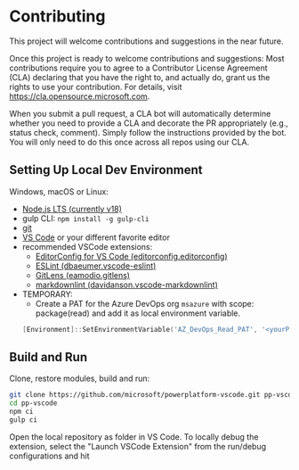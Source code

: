 # Contributing

This project will welcome contributions and suggestions in the near future.

Once this project is ready to welcome contributions and suggestions: Most
contributions require you to agree to a Contributor License Agreement (CLA)
declaring that you have the right to, and actually do, grant us the rights to
use your contribution. For details, visit
<https://cla.opensource.microsoft.com>.

When you submit a pull request, a CLA bot will automatically determine whether
you need to provide a CLA and decorate the PR appropriately (e.g., status check,
comment). Simply follow the instructions provided by the bot. You will only need
to do this once across all repos using our CLA.

## Setting Up Local Dev Environment

Windows, macOS or Linux:

-   [Node.js LTS (currently v18)](https://nodejs.org/en/download/)
-   gulp CLI: `npm install -g gulp-cli`
-   [git](https://git-scm.com/downloads)
-   [VS Code](https://code.visualstudio.com/Download) or your different favorite
    editor
-   recommended VSCode extensions:
    -   [EditorConfig for VS Code (editorconfig.editorconfig)](https://github.com/editorconfig/editorconfig-vscode)
    -   [ESLint (dbaeumer.vscode-eslint)](https://github.com/Microsoft/vscode-eslint)
    -   [GitLens (eamodio.gitlens)](https://github.com/eamodio/vscode-gitlens)
    -   [markdownlint (davidanson.vscode-markdownlint)](https://github.com/DavidAnson/vscode-markdownlint)
-   TEMPORARY:
    -   Create a PAT for the Azure DevOps org `msazure` with scope:
        package(read) and add it as local environment variable.
    ```Powershell
    [Environment]::SetEnvironmentVariable('AZ_DevOps_Read_PAT', '<yourPAT>', [EnvironmentVariableTarget]::User)
    ```

## Build and Run

Clone, restore modules, build and run:

```bash
git clone https://github.com/microsoft/powerplatform-vscode.git pp-vscode
cd pp-vscode
npm ci
gulp ci
```

Open the local repository as folder in VS Code. To locally debug the extension,
select the "Launch VSCode Extension" from the run/debug configurations and hit
<F5>

